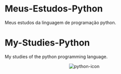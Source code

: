 # Meus-Estudos-Python
Meus estudos da linguagem de programação python.

# My-Studies-Python
My studies of the python programming language.

<p align="center">
  <img src="https://user-images.githubusercontent.com/81983803/126818963-0c8a686c-f3d0-4b0d-a021-f7d4f1484baf.png" alt="python-icon"/>
</p>
